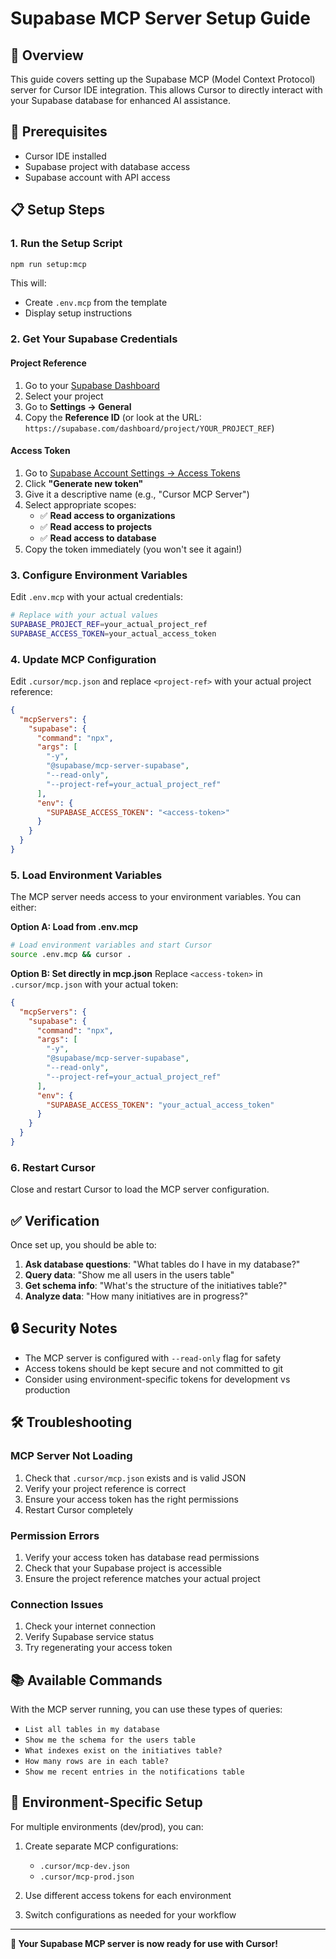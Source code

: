# Supabase MCP Server Setup Guide

## 🎯 Overview

This guide covers setting up the Supabase MCP (Model Context Protocol) server for Cursor IDE integration. This allows Cursor to directly interact with your Supabase database for enhanced AI assistance.

## 🔧 Prerequisites

- Cursor IDE installed
- Supabase project with database access
- Supabase account with API access

## 📋 Setup Steps

### 1. Run the Setup Script

```bash
npm run setup:mcp
```

This will:
- Create `.env.mcp` from the template
- Display setup instructions

### 2. Get Your Supabase Credentials

#### Project Reference
1. Go to your [Supabase Dashboard](https://supabase.com/dashboard)
2. Select your project
3. Go to **Settings → General**
4. Copy the **Reference ID** (or look at the URL: `https://supabase.com/dashboard/project/YOUR_PROJECT_REF`)

#### Access Token
1. Go to [Supabase Account Settings → Access Tokens](https://supabase.com/dashboard/account/tokens)
2. Click **"Generate new token"**
3. Give it a descriptive name (e.g., "Cursor MCP Server")
4. Select appropriate scopes:
   - ✅ **Read access to organizations**
   - ✅ **Read access to projects**
   - ✅ **Read access to database**
5. Copy the token immediately (you won't see it again!)

### 3. Configure Environment Variables

Edit `.env.mcp` with your actual credentials:

```bash
# Replace with your actual values
SUPABASE_PROJECT_REF=your_actual_project_ref
SUPABASE_ACCESS_TOKEN=your_actual_access_token
```

### 4. Update MCP Configuration

Edit `.cursor/mcp.json` and replace `<project-ref>` with your actual project reference:

```json
{
  "mcpServers": {
    "supabase": {
      "command": "npx",
      "args": [
        "-y",
        "@supabase/mcp-server-supabase",
        "--read-only",
        "--project-ref=your_actual_project_ref"
      ],
      "env": {
        "SUPABASE_ACCESS_TOKEN": "<access-token>"
      }
    }
  }
}
```

### 5. Load Environment Variables

The MCP server needs access to your environment variables. You can either:

**Option A: Load from .env.mcp**
```bash
# Load environment variables and start Cursor
source .env.mcp && cursor .
```

**Option B: Set directly in mcp.json**
Replace `<access-token>` in `.cursor/mcp.json` with your actual token:

```json
{
  "mcpServers": {
    "supabase": {
      "command": "npx",
      "args": [
        "-y",
        "@supabase/mcp-server-supabase",
        "--read-only",
        "--project-ref=your_actual_project_ref"
      ],
      "env": {
        "SUPABASE_ACCESS_TOKEN": "your_actual_access_token"
      }
    }
  }
}
```

### 6. Restart Cursor

Close and restart Cursor to load the MCP server configuration.

## ✅ Verification

Once set up, you should be able to:

1. **Ask database questions**: "What tables do I have in my database?"
2. **Query data**: "Show me all users in the users table"
3. **Get schema info**: "What's the structure of the initiatives table?"
4. **Analyze data**: "How many initiatives are in progress?"

## 🔒 Security Notes

- The MCP server is configured with `--read-only` flag for safety
- Access tokens should be kept secure and not committed to git
- Consider using environment-specific tokens for development vs production

## 🛠️ Troubleshooting

### MCP Server Not Loading
1. Check that `.cursor/mcp.json` exists and is valid JSON
2. Verify your project reference is correct
3. Ensure your access token has the right permissions
4. Restart Cursor completely

### Permission Errors
1. Verify your access token has database read permissions
2. Check that your Supabase project is accessible
3. Ensure the project reference matches your actual project

### Connection Issues
1. Check your internet connection
2. Verify Supabase service status
3. Try regenerating your access token

## 📚 Available Commands

With the MCP server running, you can use these types of queries:

- `List all tables in my database`
- `Show me the schema for the users table`
- `What indexes exist on the initiatives table?`
- `How many rows are in each table?`
- `Show me recent entries in the notifications table`

## 🔄 Environment-Specific Setup

For multiple environments (dev/prod), you can:

1. Create separate MCP configurations:
   - `.cursor/mcp-dev.json`
   - `.cursor/mcp-prod.json`

2. Use different access tokens for each environment

3. Switch configurations as needed for your workflow

---

**🎉 Your Supabase MCP server is now ready for use with Cursor!**
